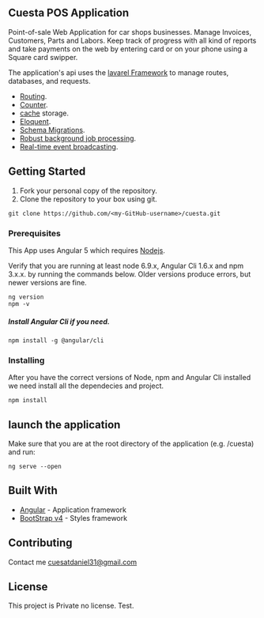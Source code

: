 ## Cuesta POS Application

Point-of-sale Web Application for car shops businesses. Manage Invoices, Customers, Parts and Labors. Keep track of progress with all kind of reports and take payments on the web by entering card or on your phone using a Square card swipper.

The application's api uses the [lavarel Framework](https://laravel.com/docs) to manage routes, databases, and requests.

- [Routing](https://laravel.com/docs/routing).
- [Counter](https://laravel.com/docs/container).
- [cache](https://laravel.com/docs/cache) storage.
- [Eloquent](https://laravel.com/docs/eloquent).
- [Schema Migrations](https://laravel.com/docs/migrations).
- [Robust background job processing](https://laravel.com/docs/queues).
- [Real-time event broadcasting](https://laravel.com/docs/broadcasting).


## Getting Started

1. Fork your personal copy of the repository.
2. Clone the repository to your box using git. 
```
git clone https://github.com/<my-GitHub-username>/cuesta.git
```

### Prerequisites

This App uses Angular 5 which requires [Nodejs](https://nodejs.org/en/download).

Verify that you are running at least node 6.9.x, Angular Cli 1.6.x and npm 3.x.x. by running the commands below. Older versions produce errors, but newer versions are fine.

```
ng version
npm -v
```

##### Install Angular Cli if you need.
```
npm install -g @angular/cli
``` 

### Installing

After you have the correct versions of Node, npm and Angular Cli installed we need install all the dependecies and project.

```
npm install
```

## launch the application

Make sure that you are at the root directory of the application (e.g. /cuesta) and run:
```
ng serve --open
```

## Built With

* [Angular](https://angular.io/) - Application framework
* [BootStrap v4](https://v4-alpha.getbootstrap.com) - Styles framework

## Contributing

Contact me [cuesatdaniel31@gmail.com](mailto:cuestadaniel31@gmail.com)


## License

This project is Private no license. Test.